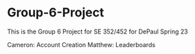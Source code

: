 # Group-6-Project
This is the Group 6 Project for SE 352/452 for DePaul Spring 23

Cameron: Account Creation
Matthew: Leaderboards